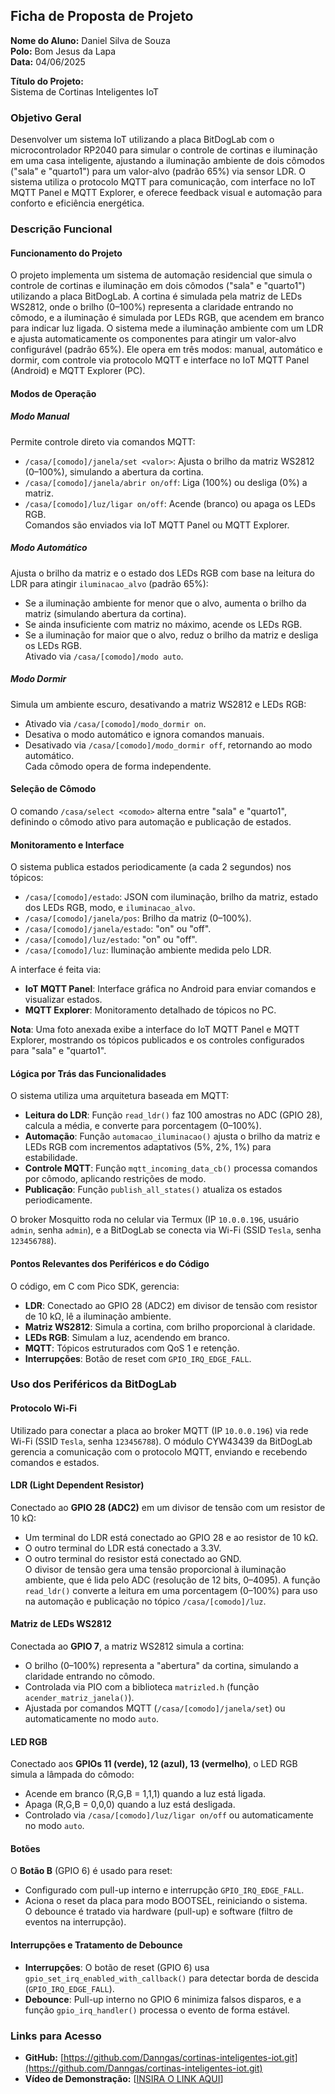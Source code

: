 ## Ficha de Proposta de Projeto

**Nome do Aluno:** Daniel Silva de Souza  
**Polo:** Bom Jesus da Lapa  
**Data:** 04/06/2025  

**Título do Projeto:**  
Sistema de Cortinas Inteligentes IoT

### Objetivo Geral

Desenvolver um sistema IoT utilizando a placa BitDogLab com o microcontrolador RP2040 para simular o controle de cortinas e iluminação em uma casa inteligente, ajustando a iluminação ambiente de dois cômodos ("sala" e "quarto1") para um valor-alvo (padrão 65%) via sensor LDR. O sistema utiliza o protocolo MQTT para comunicação, com interface no IoT MQTT Panel e MQTT Explorer, e oferece feedback visual e automação para conforto e eficiência energética.

### Descrição Funcional

#### Funcionamento do Projeto

O projeto implementa um sistema de automação residencial que simula o controle de cortinas e iluminação em dois cômodos ("sala" e "quarto1") utilizando a placa BitDogLab. A cortina é simulada pela matriz de LEDs WS2812, onde o brilho (0–100%) representa a claridade entrando no cômodo, e a iluminação é simulada por LEDs RGB, que acendem em branco para indicar luz ligada. O sistema mede a iluminação ambiente com um LDR e ajusta automaticamente os componentes para atingir um valor-alvo configurável (padrão 65%). Ele opera em três modos: manual, automático e dormir, com controle via protocolo MQTT e interface no IoT MQTT Panel (Android) e MQTT Explorer (PC).


#### Modos de Operação

##### Modo Manual

Permite controle direto via comandos MQTT:
- `/casa/[comodo]/janela/set <valor>`: Ajusta o brilho da matriz WS2812 (0–100%), simulando a abertura da cortina.
- `/casa/[comodo]/janela/abrir on/off`: Liga (100%) ou desliga (0%) a matriz.
- `/casa/[comodo]/luz/ligar on/off`: Acende (branco) ou apaga os LEDs RGB.  
Comandos são enviados via IoT MQTT Panel ou MQTT Explorer.

##### Modo Automático

Ajusta o brilho da matriz e o estado dos LEDs RGB com base na leitura do LDR para atingir `iluminacao_alvo` (padrão 65%):
- Se a iluminação ambiente for menor que o alvo, aumenta o brilho da matriz (simulando abertura da cortina).
- Se ainda insuficiente com matriz no máximo, acende os LEDs RGB.
- Se a iluminação for maior que o alvo, reduz o brilho da matriz e desliga os LEDs RGB.  
Ativado via `/casa/[comodo]/modo auto`.

##### Modo Dormir

Simula um ambiente escuro, desativando a matriz WS2812 e LEDs RGB:
- Ativado via `/casa/[comodo]/modo_dormir on`.
- Desativa o modo automático e ignora comandos manuais.
- Desativado via `/casa/[comodo]/modo_dormir off`, retornando ao modo automático.  
Cada cômodo opera de forma independente.

#### Seleção de Cômodo

O comando `/casa/select <comodo>` alterna entre "sala" e "quarto1", definindo o cômodo ativo para automação e publicação de estados.

#### Monitoramento e Interface

O sistema publica estados periodicamente (a cada 2 segundos) nos tópicos:
- `/casa/[comodo]/estado`: JSON com iluminação, brilho da matriz, estado dos LEDs RGB, modo, e `iluminacao_alvo`.
- `/casa/[comodo]/janela/pos`: Brilho da matriz (0–100%).
- `/casa/[comodo]/janela/estado`: "on" ou "off".
- `/casa/[comodo]/luz/estado`: "on" ou "off".
- `/casa/[comodo]/luz`: Iluminação ambiente medida pelo LDR.

A interface é feita via:
- **IoT MQTT Panel**: Interface gráfica no Android para enviar comandos e visualizar estados.
- **MQTT Explorer**: Monitoramento detalhado de tópicos no PC.

**Nota**: Uma foto anexada exibe a interface do IoT MQTT Panel e MQTT Explorer, mostrando os tópicos publicados e os controles configurados para "sala" e "quarto1".

#### Lógica por Trás das Funcionalidades

O sistema utiliza uma arquitetura baseada em MQTT:
- **Leitura do LDR**: Função `read_ldr()` faz 100 amostras no ADC (GPIO 28), calcula a média, e converte para porcentagem (0–100%).
- **Automação**: Função `automacao_iluminacao()` ajusta o brilho da matriz e LEDs RGB com incrementos adaptativos (5%, 2%, 1%) para estabilidade.
- **Controle MQTT**: Função `mqtt_incoming_data_cb()` processa comandos por cômodo, aplicando restrições de modo.
- **Publicação**: Função `publish_all_states()` atualiza os estados periodicamente.

O broker Mosquitto roda no celular via Termux (IP `10.0.0.196`, usuário `admin`, senha `admin`), e a BitDogLab se conecta via Wi-Fi (SSID `Tesla`, senha `123456788`).

#### Pontos Relevantes dos Periféricos e do Código

O código, em C com Pico SDK, gerencia:
- **LDR**: Conectado ao GPIO 28 (ADC2) em divisor de tensão com resistor de 10 kΩ, lê a iluminação ambiente.
- **Matriz WS2812**: Simula a cortina, com brilho proporcional à claridade.
- **LEDs RGB**: Simulam a luz, acendendo em branco.
- **MQTT**: Tópicos estruturados com QoS 1 e retenção.
- **Interrupções**: Botão de reset com `GPIO_IRQ_EDGE_FALL`.

### Uso dos Periféricos da BitDogLab

#### Protocolo Wi-Fi

Utilizado para conectar a placa ao broker MQTT (IP `10.0.0.196`) via rede Wi-Fi (SSID `Tesla`, senha `123456788`). O módulo CYW43439 da BitDogLab gerencia a comunicação com o protocolo MQTT, enviando e recebendo comandos e estados.

#### LDR (Light Dependent Resistor)

Conectado ao **GPIO 28 (ADC2)** em um divisor de tensão com um resistor de 10 kΩ:
- Um terminal do LDR está conectado ao GPIO 28 e ao resistor de 10 kΩ.
- O outro terminal do LDR está conectado a 3.3V.
- O outro terminal do resistor está conectado ao GND.  
O divisor de tensão gera uma tensão proporcional à iluminação ambiente, que é lida pelo ADC (resolução de 12 bits, 0–4095). A função `read_ldr()` converte a leitura em uma porcentagem (0–100%) para uso na automação e publicação no tópico `/casa/[comodo]/luz`.

#### Matriz de LEDs WS2812

Conectada ao **GPIO 7**, a matriz WS2812 simula a cortina:
- O brilho (0–100%) representa a "abertura" da cortina, simulando a claridade entrando no cômodo.
- Controlada via PIO com a biblioteca `matrizled.h` (função `acender_matriz_janela()`).
- Ajustada por comandos MQTT (`/casa/[comodo]/janela/set`) ou automaticamente no modo `auto`.

#### LED RGB

Conectado aos **GPIOs 11 (verde), 12 (azul), 13 (vermelho)**, o LED RGB simula a lâmpada do cômodo:
- Acende em branco (R,G,B = 1,1,1) quando a luz está ligada.
- Apaga (R,G,B = 0,0,0) quando a luz está desligada.
- Controlado via `/casa/[comodo]/luz/ligar on/off` ou automaticamente no modo `auto`.

#### Botões

O **Botão B** (GPIO 6) é usado para reset:
- Configurado com pull-up interno e interrupção `GPIO_IRQ_EDGE_FALL`.
- Aciona o reset da placa para modo BOOTSEL, reiniciando o sistema.  
O debounce é tratado via hardware (pull-up) e software (filtro de eventos na interrupção).

#### Interrupções e Tratamento de Debounce

- **Interrupções**: O botão de reset (GPIO 6) usa `gpio_set_irq_enabled_with_callback()` para detectar borda de descida (`GPIO_IRQ_EDGE_FALL`).
- **Debounce**: Pull-up interno no GPIO 6 minimiza falsos disparos, e a função `gpio_irq_handler()` processa o evento de forma estável.


### Links para Acesso

- **GitHub:** [https://github.com/Danngas/cortinas-inteligentes-iot.git](https://github.com/Danngas/cortinas-inteligentes-iot.git)
- **Vídeo de Demonstração:** [[INSIRA O LINK AQUI](https://youtu.be/MMXU9150ziU?si=j7rvrBhLgNY5swI7)] 